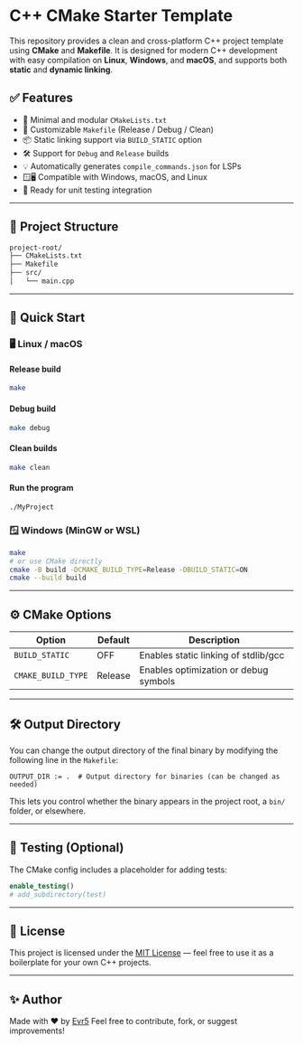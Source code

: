 # C++ CMake Starter Template

This repository provides a clean and cross-platform C++ project template using **CMake** and **Makefile**. It is designed for modern C++ development with easy compilation on **Linux**, **Windows**, and **macOS**, and supports both **static** and **dynamic linking**.

## ✅ Features

- 🧱 Minimal and modular `CMakeLists.txt`
- 🔧 Customizable `Makefile` (Release / Debug / Clean)
- 📦 Static linking support via `BUILD_STATIC` option
- 🛠️ Support for `Debug` and `Release` builds
- 💡 Automatically generates `compile_commands.json` for LSPs
- 🪟🖥️ Compatible with Windows, macOS, and Linux
- 🧪 Ready for unit testing integration

---

## 📁 Project Structure

```sh
project-root/
├── CMakeLists.txt
├── Makefile
├── src/
│   └── main.cpp
```

---

## 🚀 Quick Start

### 🖥️ Linux / macOS

#### Release build

```sh
make
```

#### Debug build

```sh
make debug
```

#### Clean builds

```sh
make clean
```

#### Run the program

```sh
./MyProject
```

### 🪟 Windows (MinGW or WSL)

```sh
make
# or use CMake directly
cmake -B build -DCMAKE_BUILD_TYPE=Release -DBUILD_STATIC=ON
cmake --build build
```

---

## ⚙️ CMake Options

| Option              | Default | Description                             |
|---------------------|---------|-----------------------------------------|
| `BUILD_STATIC`      | OFF     | Enables static linking of stdlib/gcc    |
| `CMAKE_BUILD_TYPE`  | Release | Enables optimization or debug symbols   |

---

## 🛠️ Output Directory

You can change the output directory of the final binary by modifying the following line in the `Makefile`:

```make
OUTPUT_DIR := .  # Output directory for binaries (can be changed as needed)
```

This lets you control whether the binary appears in the project root, a `bin/` folder, or elsewhere.

---

## 🧪 Testing (Optional)

The CMake config includes a placeholder for adding tests:

```cmake
enable_testing()
# add_subdirectory(test)
```

---

## 📄 License

This project is licensed under the [MIT License](./LICENSE) — feel free to use it as a boilerplate for your own C++ projects.

---

## ✨ Author

Made with ❤️ by [Evr5](https://github.com/Evr5)
Feel free to contribute, fork, or suggest improvements!
